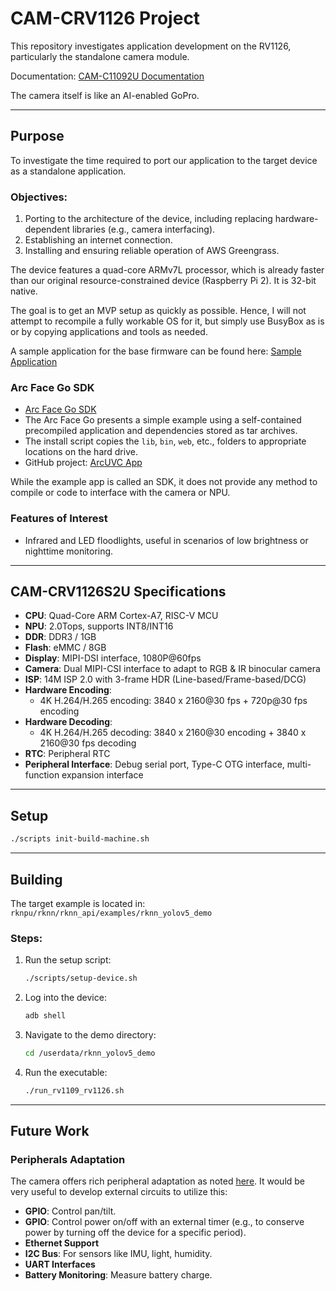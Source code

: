 # CAM-CRV1126 Project

This repository investigates application development on the RV1126, particularly the standalone camera module.

Documentation: [CAM-C11092U Documentation](https://wiki.t-firefly.com/en/CAM-C11092U/index.html)

The camera itself is like an AI-enabled GoPro.

---

## Purpose

To investigate the time required to port our application to the target device as a standalone application.

### Objectives:
1. Porting to the architecture of the device, including replacing hardware-dependent libraries (e.g., camera interfacing).
2. Establishing an internet connection.
3. Installing and ensuring reliable operation of AWS Greengrass.

The device features a quad-core ARMv7L processor, which is already faster than our original resource-constrained device (Raspberry Pi 2). It is 32-bit native.

The goal is to get an MVP setup as quickly as possible. Hence, I will not attempt to recompile a fully workable OS for it, but simply use BusyBox as is or by copying applications and tools as needed.

A sample application for the base firmware can be found here: [Sample Application](https://en.t-firefly.com/doc/download/85.html)

### Arc Face Go SDK

- [Arc Face Go SDK](https://drive.google.com/drive/folders/14G_Pdt5fiUMp1MxWn1fek2ezb9F3HRTm)
- The Arc Face Go presents a simple example using a self-contained precompiled application and dependencies stored as tar archives.
- The install script copies the `lib`, `bin`, `web`, etc., folders to appropriate locations on the hard drive.
- GitHub project: [ArcUVC App](https://gitlab.com/firefly-linux/external/arcuvc_app)

While the example app is called an SDK, it does not provide any method to compile or code to interface with the camera or NPU.

### Features of Interest

- Infrared and LED floodlights, useful in scenarios of low brightness or nighttime monitoring.

---

## CAM-CRV1126S2U Specifications

- **CPU**: Quad-Core ARM Cortex-A7, RISC-V MCU
- **NPU**: 2.0Tops, supports INT8/INT16
- **DDR**: DDR3 / 1GB
- **Flash**: eMMC / 8GB
- **Display**: MIPI-DSI interface, 1080P@60fps
- **Camera**: Dual MIPI-CSI interface to adapt to RGB & IR binocular camera
- **ISP**: 14M ISP 2.0 with 3-frame HDR (Line-based/Frame-based/DCG)
- **Hardware Encoding**:
  - 4K H.264/H.265 encoding: 3840 x 2160@30 fps + 720p@30 fps encoding
- **Hardware Decoding**:
  - 4K H.264/H.265 decoding: 3840 x 2160@30 encoding + 3840 x 2160@30 fps decoding
- **RTC**: Peripheral RTC
- **Peripheral Interface**: Debug serial port, Type-C OTG interface, multi-function expansion interface

---

## Setup

```bash
./scripts init-build-machine.sh
```

---

## Building

The target example is located in: `rknpu/rknn/rknn_api/examples/rknn_yolov5_demo`

### Steps:
1. Run the setup script:
   ```bash
   ./scripts/setup-device.sh
   ```
2. Log into the device:
   ```bash
   adb shell
   ```
3. Navigate to the demo directory:
   ```bash
   cd /userdata/rknn_yolov5_demo
   ```
4. Run the executable:
   ```bash
   ./run_rv1109_rv1126.sh
   ```

---

## Future Work

### Peripherals Adaptation

The camera offers rich peripheral adaptation as noted [here](https://wiki.t-firefly.com/en/CAM-C11092U/Device_adaptation.html). It would be very useful to develop external circuits to utilize this:

- **GPIO**: Control pan/tilt.
- **GPIO**: Control power on/off with an external timer (e.g., to conserve power by turning off the device for a specific period).
- **Ethernet Support**
- **I2C Bus**: For sensors like IMU, light, humidity.
- **UART Interfaces**
- **Battery Monitoring**: Measure battery charge.